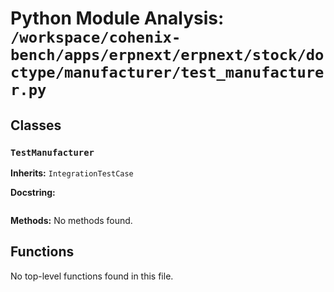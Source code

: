 # Python Module Analysis: `/workspace/cohenix-bench/apps/erpnext/erpnext/stock/doctype/manufacturer/test_manufacturer.py`

## Classes

### `TestManufacturer`
**Inherits:** `IntegrationTestCase`


**Docstring:**
```

```

**Methods:**
No methods found.




## Functions

No top-level functions found in this file.
